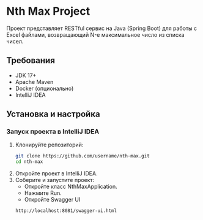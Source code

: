 # Nth Max Project

Проект представляет RESTful сервис на Java (Spring Boot) для работы с Excel файлами, возвращающий N-е максимальное число из списка чисел.

## Требования
- JDK 17+
- Apache Maven
- Docker (опционально)
- IntelliJ IDEA

## Установка и настройка

### Запуск проекта в IntelliJ IDEA

1. Клонируйте репозиторий:
   ```bash
   git clone https://github.com/username/nth-max.git
   cd nth-max
2. Откройте проект в IntelliJ IDEA.
3. Соберите и запустите проект:
   - Откройте класс NthMaxApplication.
   - Нажмите Run.
   - Откройте Swagger UI
   ```bash
   http://localhost:8081/swagger-ui.html


